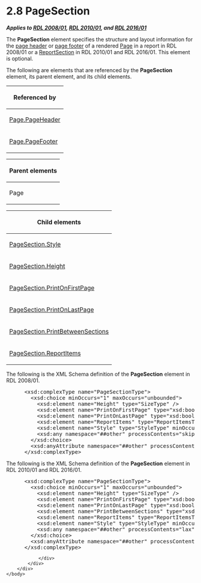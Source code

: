 <html dir="LTR" xmlns:mshelp="http://msdn.microsoft.com/mshelp" xmlns:ddue="http://ddue.schemas.microsoft.com/authoring/2003/5" xmlns:xlink="http://www.w3.org/1999/xlink" xmlns:tool="http://www.microsoft.com/tooltip">
    <head>
        <meta http-equiv="Content-Type" content="text/html; CHARSET=utf-8"></meta>
        <meta name="save" content="history"></meta>
        <title>2.8 PageSection</title>
        <xml>
            <mshelp:toctitle title="2.8 PageSection"></mshelp:toctitle>
            <mshelp:rltitle title="[MS-RDL]: PageSection"></mshelp:rltitle>
            <mshelp:keyword index="A" term="afff0921-7d95-4216-8f28-635c67d539d8"></mshelp:keyword>
            <mshelp:attr name="DCSext.ContentType" value="open specification"></mshelp:attr>
            <mshelp:attr name="AssetID" value="afff0921-7d95-4216-8f28-635c67d539d8"></mshelp:attr>
            <mshelp:attr name="TopicType" value="kbRef"></mshelp:attr>
            <mshelp:attr name="DCSext.Title" value="[MS-RDL]: PageSection" />
        </xml>
    </head>
    <body>
        <div id="header">
            <h1 class="heading">2.8 PageSection</h1>
        </div>
        <div id="mainSection">
            <div id="mainBody">
                <div id="allHistory" class="saveHistory"></div>
                <div id="sectionSection0" class="section" name="collapseableSection">
                    

<p><b><i>Applies to </i></b><a href="1e855f94-4617-47e4-b89e-0856c6cb420f.htm"><b><i>RDL 2008/01</i></b></a><b><i>,
</i></b><a href="3428e690-a348-4ec7-8a6a-8efb42d2cdee.htm"><b><i>RDL 2010/01</i></b></a><b><i>,
and </i></b><a href="52ce3983-2bfc-4e72-9359-42aaf5fe4509.htm"><b><i>RDL 2016/01</i></b></a></p>

<p>The <b>PageSection</b> element specifies the structure and
layout information for the <a href="b2482b3f-74ab-4ca8-a9e5-c07955011743.htm#gt_a73b2d47-4b68-452a-ad1b-07d4969f0de9">page
header</a> or <a href="b2482b3f-74ab-4ca8-a9e5-c07955011743.htm#gt_dac27eb1-8ce6-4312-94ca-0e9566fe9046">page footer</a>
of a rendered <a href="b5e525d5-00d6-4e1a-8813-55f327da6b4c.htm">Page</a> in a
report in RDL 2008/01 or a <a href="96c3d25f-d8ce-4fe4-ab03-592edaa4a1da.htm">ReportSection</a> in
RDL 2010/01 and RDL 2016/01. This element is optional.</p>

<p>The following are elements that are referenced by the <b>PageSection</b>
element, its parent element, and its child elements.</p>

<table>
 <thead>
  <tr>
   <th>
   <p>Referenced by</p>
   </th>
  </tr>
 </thead>
 <tr>
  <td>
  <p><a href="14a6255f-c4ba-4e2a-ab0f-1af47735910a.htm">Page.PageHeader</a></p>
  </td>
 </tr>
 <tr>
  <td>
  <p><a href="13d2727a-4342-4f62-9a53-432f55a9f3e9.htm">Page.PageFooter</a></p>
  </td>
 </tr>
</table>

<p> </p>

<table>
 <thead>
  <tr>
   <th>
   <p>Parent elements</p>
   </th>
  </tr>
 </thead>
 <tr>
  <td>
  <p>Page</p>
  </td>
 </tr>
</table>

<p> </p>

<table>
 <thead>
  <tr>
   <th>
   <p>Child elements</p>
   </th>
  </tr>
 </thead>
 <tr>
  <td>
  <p><a href="dad48522-1f53-41c7-943f-29d3246a5655.htm">PageSection.Style</a></p>
  </td>
 </tr>
 <tr>
  <td>
  <p><a href="827278e2-fe84-44c8-b8dc-dfc5657bfb87.htm">PageSection.Height</a></p>
  </td>
 </tr>
 <tr>
  <td>
  <p><a href="a8b49dfd-9ea7-4d71-b520-cbbde4b79789.htm">PageSection.PrintOnFirstPage</a></p>
  </td>
 </tr>
 <tr>
  <td>
  <p><a href="cd84563c-14a6-45f1-b0e0-9c9ab68f41b2.htm">PageSection.PrintOnLastPage</a></p>
  </td>
 </tr>
 <tr>
  <td>
  <p><a href="b0d668d6-6689-4352-9a52-c33951b216a0.htm">PageSection.PrintBetweenSections</a></p>
  </td>
 </tr>
 <tr>
  <td>
  <p><a href="032fb6a4-10a1-4f65-ba33-86c95836e492.htm">PageSection.ReportItems</a></p>
  </td>
 </tr>
</table>

<p>The following is the XML Schema definition of the <b>PageSection</b>
element in RDL 2008/01.</p>

<dl>
<dd>
<div><pre> &lt;xsd:complexType name=&quot;PageSectionType&quot;&gt;
   &lt;xsd:choice minOccurs=&quot;1&quot; maxOccurs=&quot;unbounded&quot;&gt;
     &lt;xsd:element name=&quot;Height&quot; type=&quot;SizeType&quot; /&gt;
     &lt;xsd:element name=&quot;PrintOnFirstPage&quot; type=&quot;xsd:boolean&quot; minOccurs=&quot;0&quot; /&gt;
     &lt;xsd:element name=&quot;PrintOnLastPage&quot; type=&quot;xsd:boolean&quot; minOccurs=&quot;0&quot; /&gt;
     &lt;xsd:element name=&quot;ReportItems&quot; type=&quot;ReportItemsType&quot; minOccurs=&quot;0&quot; /&gt;
     &lt;xsd:element name=&quot;Style&quot; type=&quot;StyleType&quot; minOccurs=&quot;0&quot; /&gt;
     &lt;xsd:any namespace=&quot;##other&quot; processContents=&quot;skip&quot; /&gt;
   &lt;/xsd:choice&gt;
   &lt;xsd:anyAttribute namespace=&quot;##other&quot; processContents=&quot;skip&quot; /&gt;
 &lt;/xsd:complexType&gt;
</pre></div>
</dd></dl>

<p>The following is the XML Schema definition of the <b>PageSection</b>
element in RDL 2010/01 and RDL 2016/01.</p>

<dl>
<dd>
<div><pre> &lt;xsd:complexType name=&quot;PageSectionType&quot;&gt;
   &lt;xsd:choice minOccurs=&quot;1&quot; maxOccurs=&quot;unbounded&quot;&gt;
     &lt;xsd:element name=&quot;Height&quot; type=&quot;SizeType&quot; /&gt;
     &lt;xsd:element name=&quot;PrintOnFirstPage&quot; type=&quot;xsd:boolean&quot; minOccurs=&quot;0&quot; /&gt;
     &lt;xsd:element name=&quot;PrintOnLastPage&quot; type=&quot;xsd:boolean&quot; minOccurs=&quot;0&quot; /&gt;
     &lt;xsd:element name=&quot;PrintBetweenSections&quot; type=&quot;xsd:boolean&quot; minOccurs=&quot;0&quot; /&gt;
     &lt;xsd:element name=&quot;ReportItems&quot; type=&quot;ReportItemsType&quot; minOccurs=&quot;0&quot; /&gt;
     &lt;xsd:element name=&quot;Style&quot; type=&quot;StyleType&quot; minOccurs=&quot;0&quot; /&gt;
     &lt;xsd:any namespace=&quot;##other&quot; processContents=&quot;lax&quot; /&gt;
   &lt;/xsd:choice&gt;
   &lt;xsd:anyAttribute namespace=&quot;##other&quot; processContents=&quot;lax&quot; /&gt;
 &lt;/xsd:complexType&gt;
</pre></div>
</dd></dl>


                </div>
            </div>
        </div>
    </body>
</html>